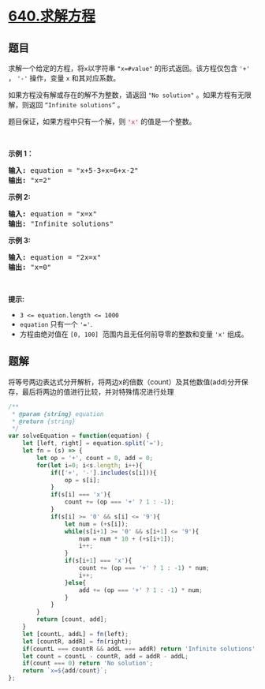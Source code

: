 # [640.求解方程](https://leetcode.cn/problems/solve-the-equation)

## 题目
<p>求解一个给定的方程，将<code>x</code>以字符串 <code>"x=#value"</code>&nbsp;的形式返回。该方程仅包含 <code>'+'</code> ， <code>'-'</code> 操作，变量&nbsp;<code>x</code>&nbsp;和其对应系数。</p>

<p>如果方程没有解或存在的解不为整数，请返回&nbsp;<code>"No solution"</code>&nbsp;。如果方程有无限解，则返回 <code>“Infinite solutions”</code> 。</p>

<p>题目保证，如果方程中只有一个解，则 <font color="#c7254e"><font face="Menlo, Monaco, Consolas, Courier New, monospace"><span style="font-size:12.6px"><span style="background-color:#f9f2f4">'x'</span></span></font></font> 的值是一个整数。</p>

<p>&nbsp;</p>

<p><strong>示例 1：</strong></p>

<pre>
<strong>输入:</strong> equation = "x+5-3+x=6+x-2"
<strong>输出:</strong> "x=2"
</pre>

<p><strong>示例 2:</strong></p>

<pre>
<strong>输入:</strong> equation = "x=x"
<strong>输出:</strong> "Infinite solutions"
</pre>

<p><strong>示例 3:</strong></p>

<pre>
<strong>输入:</strong> equation = "2x=x"
<strong>输出:</strong> "x=0"
</pre>

<p>&nbsp;</p>

<p><strong>提示:</strong></p>

<ul>
	<li><code>3 &lt;= equation.length &lt;= 1000</code></li>
	<li><code>equation</code>&nbsp;只有一个&nbsp;<code>'='</code>.&nbsp;</li>
	<li>方程由绝对值在&nbsp;<code>[0, 100]</code>&nbsp; 范围内且无任何前导零的整数和变量 <code>'x'</code>&nbsp;组成。<span style="display:block"><span style="height:0px"><span style="position:absolute">​​​</span></span></span></li>
</ul>


## 题解
将等号两边表达式分开解析，将两边x的倍数（count）及其他数值(add)分开保存，最后将两边的值进行比较，并对特殊情况进行处理

```javascript
/**
 * @param {string} equation
 * @return {string}
 */
var solveEquation = function(equation) {
    let [left, right] = equation.split('=');
    let fn = (s) => {
        let op = '+', count = 0, add = 0;
        for(let i=0; i<s.length; i++){
            if(['+', '-'].includes(s[i])){
                op = s[i];
            }
            if(s[i] === 'x'){
                count += (op === '+' ? 1 : -1);
            }
            if(s[i] >= '0' && s[i] <= '9'){
                let num = (+s[i]);
                while(s[i+1] >= '0' && s[i+1] <= '9'){
                    num = num * 10 + (+s[i+1]);
                    i++;
                }
                if(s[i+1] === 'x'){
                    count += (op === '+' ? 1 : -1) * num;
                    i++;
                }else{
                    add += (op === '+' ? 1 : -1) * num;
                }
            }
        }
        return [count, add];
    }
    let [countL, addL] = fn(left);
    let [countR, addR] = fn(right);
    if(countL === countR && addL === addR) return 'Infinite solutions';
    let count = countL - countR, add = addR - addL;
    if(count === 0) return 'No solution';
    return `x=${add/count}`;
};
```


